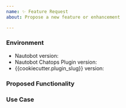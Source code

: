 ```yaml
---
name: ✨ Feature Request
about: Propose a new feature or enhancement

---
```


### Environment
* Nautobot version:  <!-- Example: {{cookiecutter.min_nautobot_version}} -->
* Nautobot Chatops Plugin version:  <!-- Example: 1.3.0 -->
* {{cookiecutter.plugin_slug}} version:  <!-- Example: {{cookiecutter.version}} -->

<!--
    Describe in detail the new functionality you are proposing.
-->
### Proposed Functionality

<!--
    Convey an example use case for your proposed feature. Write from the
    perspective of a user who would benefit from the proposed
    functionality and describe how.
--->
### Use Case

